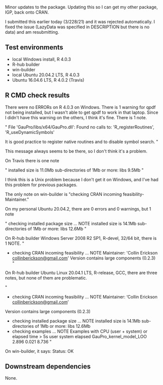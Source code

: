 Minor updates to the package.
Updating this so I can get my other package, IGP,
back onto CRAN.

I submitted this earlier today (3/228/21) and it was rejected automatically.
I fixed the issue (LazyData was specified in DESCRIPTION but there is no data)
and am resubmitting.

## Test environments
* local Windows install, R 4.0.3
* R-hub builder
* win-builder
* local Ubuntu 20.04.2 LTS, R 4.0.3
* Ubuntu 16.04.6 LTS, R 4.0.2 (Travis)

## R CMD check results

There were no ERRORs on R 4.0.3 on Windows.
There is 1 warning for qpdf not being installed, but I wasn't able to get
qpdf to work in that laptop. Since I didn't have this warning on the others,
I think it's fine.
There is 1 note.

"
File 'GauPro/libs/x64/GauPro.dll':
  Found no calls to: 'R_registerRoutines', 'R_useDynamicSymbols'

It is good practice to register native routines and to disable symbol
search.
"

This message always seems to be there,
so I don't think it's a problem.

On Travis there is one note

"
installed size is 11.0Mb
  sub-directories of 1Mb or more:
    libs   9.5Mb
"

I think this is a Unix problem because I don't get it on Windows,
and I've had this problem for previous packages.

The only note on win-builder is 
"checking CRAN incoming feasibility- Maintainer."

On my personal Ubuntu 20.04.2, there are 0 errors and 0 warnings, but 1 note

"
checking installed package size ... NOTE
    installed size is 14.1Mb
    sub-directories of 1Mb or more:
      libs  12.6Mb
"

On R-hub builder Windows Server 2008 R2 SP1, R-devel, 32/64 bit, there is 1 NOTE.
"
  * checking CRAN incoming feasibility ... NOTE
  Maintainer: 'Collin Erickson <collinberickson@gmail.com>'
  Version contains large components (0.2.3)
"

On R-hub builder	Ubuntu Linux 20.04.1 LTS, R-release, GCC, there are three notes,
but none of them are problematic.

"
* checking CRAN incoming feasibility ... NOTE
Maintainer: ‘Collin Erickson <collinberickson@gmail.com>’

Version contains large components (0.2.3)
* checking installed package size ... NOTE
  installed size is 14.1Mb
  sub-directories of 1Mb or more:
    libs  12.6Mb
* checking examples ... NOTE
Examples with CPU (user + system) or elapsed time > 5s
                         user system elapsed
GauPro_kernel_model_LOO 2.896  0.021   8.736
"

On win-builder, it says:
  Status: OK

## Downstream dependencies

None.
